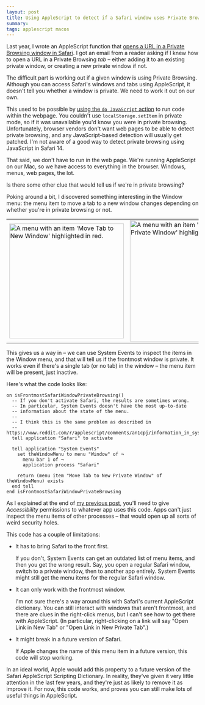 ```yaml
---
layout: post
title: Using AppleScript to detect if a Safari window uses Private Browsing
summary:
tags: applescript macos
---
```


Last year, I wrote an AppleScript function that [opens a URL in a Private Browsing window in Safari](/2020/06/using-applescript-to-open-a-url-in-private-browsing-in-safari/).
I got an email from a reader asking if I knew how to open a URL in a Private Browsing *tab* – either adding it to an existing private window, or creating a new private window if not.

The difficult part is working out if a given window is using Private Browsing.
Although you can access Safari's windows and tabs using AppleScript, it doesn't tell you whether a window is private.
We need to work it out on our own.

This used to be possible by [using the `do JavaScript` action](https://stackoverflow.com/a/42546218/1558022) to run code within the webpage.
You couldn't use `localStorage.setItem` in private mode, so if it was unavailable you'd know you were in private browsing.
Unfortunately, browser vendors don't want web pages to be able to detect private browsing, and any JavaScript-based detection will usually get patched.
I'm not aware of a good way to detect private browsing using JavaScript in Safari&nbsp;14.

That said, we don't have to run in the web page.
We're running AppleScript on our Mac, so we have access to everything in the browser.
Windows, menus, web pages, the lot.

Is there some other clue that would tell us if we're in private browsing?

Poking around a bit, I discovered something interesting in the Window menu: the menu item to move a tab to a new window changes depending on whether you're in private browsing or not.

<table style="margin-left: auto; margin-right: auto;">
  <tr>
    <td style="width: 50%;">
      <img src="/images/2021/window_menu_public.png" style="width: 300px;" alt="A menu with an item 'Move Tab to New Window' highlighted in red.">
    </td>
    <td style="width: 50%;">
      <img src="/images/2021/window_menu_private.png" style="width: 317px;" alt="A menu with an item 'Move Tab to New Private Window' highlighted in red.">
    </td>
  </tr>
</table>

This gives us a way in – we can use System Events to inspect the items in the Window menu, and that will tell us if the frontmost window is private.
It works even if there's a single tab (or no tab) in the window – the menu item will be present, just inactive.

Here's what the code looks like:

```applescript
on isFrontmostSafariWindowPrivateBrowsing()
  -- If you don't activate Safari, the results are sometimes wrong.
  -- In particular, System Events doesn't have the most up-to-date
  -- information about the state of the menu.
  --
  -- I think this is the same problem as described in
  -- https://www.reddit.com/r/applescript/comments/an1cpj/information_in_system_events_not_updating/
  tell application "Safari" to activate

  tell application "System Events"
    set theWindowMenu to menu "Window" of ¬
      menu bar 1 of ¬
      application process "Safari"

    return (menu item "Move Tab to New Private Window" of theWindowMenu) exists
  end tell
end isFrontmostSafariWindowPrivateBrowsing
```

As I explained at the end of [my previous post](/2020/06/using-applescript-to-open-a-url-in-private-browsing-in-safari/), you'll need to give *Accessibility* permissions to whatever app uses this code.
Apps can't just inspect the menu items of other processes – that would open up all sorts of weird security holes.

This code has a couple of limitations:

*   It has to bring Safari to the front first.

    If you don't, System Events can get an outdated list of menu items, and then you get the wrong result.
    Say, you open a regular Safari window, switch to a private window, then to another app entirely.
    System Events might still get the menu items for the regular Safari window.

*   It can only work with the frontmost window.

    I'm not sure there's a way around this with Safari's current AppleScript dictionary.
    You can still interact with windows that aren't frontmost, and there are clues in the right-click menus, but I can't see how to get there with AppleScript.
    (In particular, right-clicking on a link will say "Open Link in New Tab" or "Open Link in New Private Tab".)

*   It might break in a future version of Safari.

    If Apple changes the name of this menu item in a future version, this code will stop working.

In an ideal world, Apple would add this property to a future version of the Safari AppleScript Scripting Dictionary.
In reality, they've given it very little attention in the last few years, and they're just as likely to remove it as improve it.
For now, this code works, and proves you can still make lots of useful things in AppleScript.
